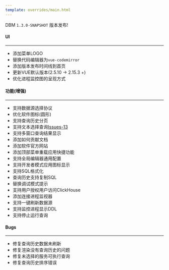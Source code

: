 ```yaml
---
template: overrides/main.html
---
```


DBM `1.3.0-SNAPSHOT` 版本发布!

#### UI
---

- 添加菜单LOGO
- 替换代码编辑器为`vue-codemirror`
- 添加版本发布时间线到首页
- 更新VUE默认版本(2.5.10 -> 2.15.3 +)
- 优化进程监控图的呈现方式

#### 功能(增强)
---

- 支持数据源选择协议
- 优化软件图标(圆形)
- 支持查询历史分页
- 支持文本选择查询[Issues-13](https://github.com/EdurtIO/incubator-dbm/issues/13)
- 支持多窗口查询结果显示
- 添加如何贡献文档
- 添加软件官方网站
- 添加顶部菜单重载应用快捷功能
- 支持全局编辑器通用配置
- 支持开发者模式应用图标显示
- 支持SQL格式化
- 查询历史支持复制SQL
- 替换调试模式提示
- 支持用户授权用户访问ClickHouse
- 添加连接进程监视器
- 支持一键刷新数据源
- 支持监控进程显示DDL
- 支持停止运行查询

#### Bugs
---

- 修复查询历史数据未刷新
- 修复渲染没有查询历史的问题
- 修复未选择的服务可执行查询
- 修复查询历史排序错误
